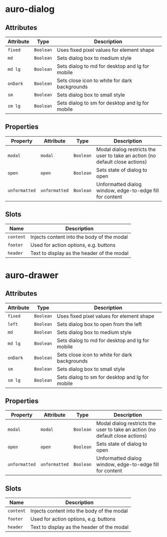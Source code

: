 # auro-dialog

## Attributes

| Attribute | Type      | Description                                     |
|-----------|-----------|-------------------------------------------------|
| `fixed`   | `Boolean` | Uses fixed pixel values for element shape       |
| `md`      | `Boolean` | Sets dialog box to medium style                 |
| `md lg`   | `Boolean` | Sets dialog to md for desktop and lg for mobile |
| `onDark`  | `Boolean` | Sets close icon to white for dark backgrounds   |
| `sm`      | `Boolean` | Sets dialog box to small style                  |
| `sm lg`   | `Boolean` | Sets dialog to sm for desktop and lg for mobile |

## Properties

| Property      | Attribute     | Type      | Description                                      |
|---------------|---------------|-----------|--------------------------------------------------|
| `modal`       | `modal`       | `Boolean` | Modal dialog restricts the user to take an action (no default close actions) |
| `open`        | `open`        | `Boolean` | Sets state of dialog to open                     |
| `unformatted` | `unformatted` | `Boolean` | Unformatted dialog window, edge-to-edge fill for content |

## Slots

| Name      | Description                                |
|-----------|--------------------------------------------|
| `content` | Injects content into the body of the modal |
| `footer`  | Used for action options, e.g. buttons      |
| `header`  | Text to display as the header of the modal |


# auro-drawer

## Attributes

| Attribute | Type      | Description                                     |
|-----------|-----------|-------------------------------------------------|
| `fixed`   | `Boolean` | Uses fixed pixel values for element shape       |
| `left`    | `Boolean` | Sets dialog box to open from the left           |
| `md`      | `Boolean` | Sets dialog box to medium style                 |
| `md lg`   | `Boolean` | Sets dialog to md for desktop and lg for mobile |
| `onDark`  | `Boolean` | Sets close icon to white for dark backgrounds   |
| `sm`      | `Boolean` | Sets dialog box to small style                  |
| `sm lg`   | `Boolean` | Sets dialog to sm for desktop and lg for mobile |

## Properties

| Property      | Attribute     | Type      | Description                                      |
|---------------|---------------|-----------|--------------------------------------------------|
| `modal`       | `modal`       | `Boolean` | Modal dialog restricts the user to take an action (no default close actions) |
| `open`        | `open`        | `Boolean` | Sets state of dialog to open                     |
| `unformatted` | `unformatted` | `Boolean` | Unformatted dialog window, edge-to-edge fill for content |

## Slots

| Name      | Description                                |
|-----------|--------------------------------------------|
| `content` | Injects content into the body of the modal |
| `footer`  | Used for action options, e.g. buttons      |
| `header`  | Text to display as the header of the modal |

